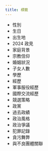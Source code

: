 ```yaml
---
title: 標籤
---
```


- 性別
- 生日
- 出生地
- 2024 政見
- 家庭背景
- 宗教信仰
- 婚姻狀況
- 子女人數
- 學歷
- 經歷
- 軍事服役經歷
- 國際交流經歷
- 競選策略
- 政黨
- 過去政績
- 政治風格
- 政治爭議
- 犯罪記錄
- 貪污舞弊
- 與不良團體關聯
